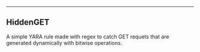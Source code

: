 ---------
HiddenGET  
---------

A simple YARA rule made with regex to catch GET requets that are generated dynamically with bitwise operations.
